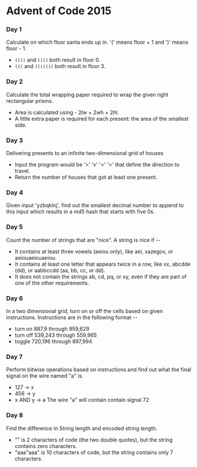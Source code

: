 # Advent of Code 2015

### Day 1
Calculate on which floor santa ends up in. '(' means floor + 1 and ')' means floor - 1.
- ```(())``` and ```()()``` both result in floor 0.
- ```(((``` and ```(()(()(``` both result in floor 3.

### Day 2
Calculate the total wrapping paper required to wrap the given right rectangular prisms.
- Area is calculated using - 2*l*w + 2*w*h + 2*h*l.
- A little extra paper is required for each present: the area of the smallest side.

### Day 3
Delivering presents to an infinite two-dimensional grid of houses
- Input the program would be '>' 'v' '<' '>' that define the direction to travel.
- Return the number of houses that got at least one present.

### Day 4
Given input 'yzbqklnj', find out the smallest decimal number to append to this input which results in a md5 hash that starts with five 0s.

### Day 5
Count the number of strings that are "nice". A string is nice if --
- It contains at least three vowels (aeiou only), like aei, xazegov, or aeiouaeiouaeiou.
- It contains at least one letter that appears twice in a row, like xx, abcdde (dd), or aabbccdd (aa, bb, cc, or dd).
- It does not contain the strings ab, cd, pq, or xy, even if they are part of one of the other requirements.

### Day 6
In a two dimensional grid, turn on or off the cells based on given instructions. Instructions are in the following format --
- turn on 887,9 through 959,629
- turn off 539,243 through 559,965
- toggle 720,196 through 897,994

### Day 7
Perform bitwise operations based on instructions and find out what the final signal on the wire named "a" is.
- 127 -> x
- 456 -> y
- x AND y -> a
The wire "a" will contain contain signal 72

### Day 8
Find the difference in String length and encoded string length.
- "" is 2 characters of code (the two double quotes), but the string contains zero characters.
- "aaa\"aaa" is 10 characters of code, but the string contains only 7 characters.